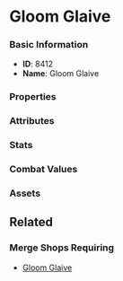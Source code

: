 # Gloom Glaive

<no description available>

### Basic Information

- **ID**: 8412
- **Name**: Gloom Glaive

### Properties


### Attributes


### Stats


### Combat Values


### Assets


## Related

### Merge Shops Requiring

- [Gloom Glaive](../merge-shops/128-gloom-glaive.md)

